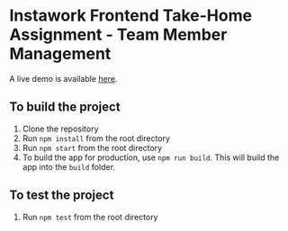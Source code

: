 # Instawork Frontend Take-Home Assignment - Team Member Management

A live demo is available [here](https://extraordinary-souffle-cfc196.netlify.app).

## To build the project

1. Clone the repository
2. Run `npm install` from the root directory
3. Run `npm start` from the root directory
4. To build the app for production, use `npm run build`. This will build the app into the `build` folder.

## To test the project

1. Run `npm test` from the root directory

